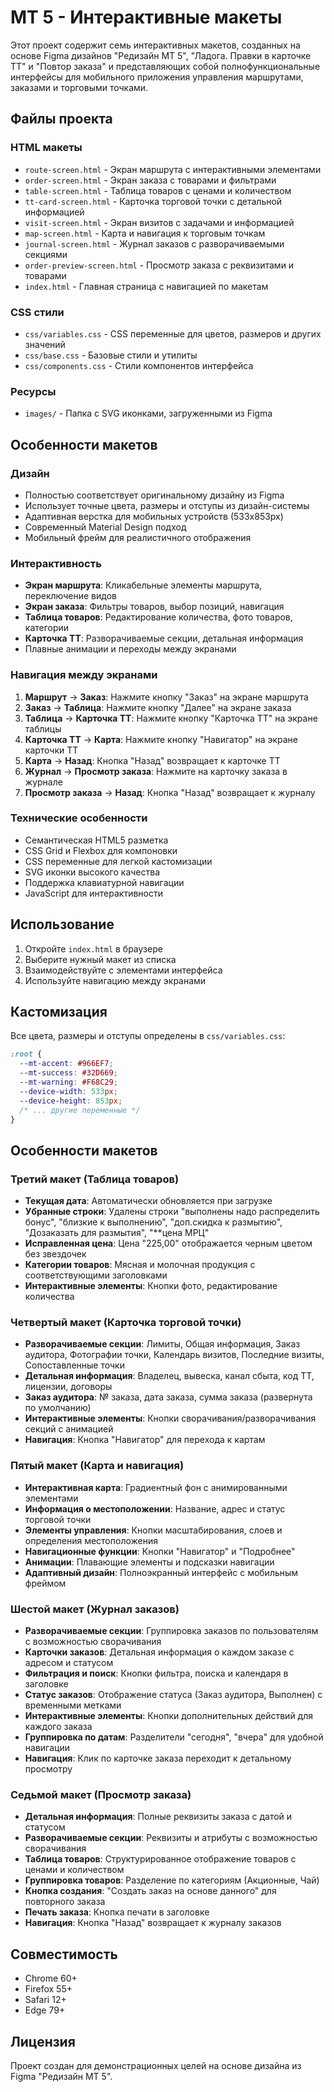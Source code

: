 # МТ 5 - Интерактивные макеты

Этот проект содержит семь интерактивных макетов, созданных на основе Figma дизайнов "Редизайн МТ 5", "Ладога. Правки в карточке ТТ" и "Повтор заказа" и представляющих собой полнофункциональные интерфейсы для мобильного приложения управления маршрутами, заказами и торговыми точками.

## Файлы проекта

### HTML макеты
- `route-screen.html` - Экран маршрута с интерактивными элементами
- `order-screen.html` - Экран заказа с товарами и фильтрами
- `table-screen.html` - Таблица товаров с ценами и количеством
- `tt-card-screen.html` - Карточка торговой точки с детальной информацией
- `visit-screen.html` - Экран визитов с задачами и информацией
- `map-screen.html` - Карта и навигация к торговым точкам
- `journal-screen.html` - Журнал заказов с разворачиваемыми секциями
- `order-preview-screen.html` - Просмотр заказа с реквизитами и товарами
- `index.html` - Главная страница с навигацией по макетам

### CSS стили
- `css/variables.css` - CSS переменные для цветов, размеров и других значений
- `css/base.css` - Базовые стили и утилиты
- `css/components.css` - Стили компонентов интерфейса

### Ресурсы
- `images/` - Папка с SVG иконками, загруженными из Figma

## Особенности макетов

### Дизайн
- Полностью соответствует оригинальному дизайну из Figma
- Использует точные цвета, размеры и отступы из дизайн-системы
- Адаптивная верстка для мобильных устройств (533x853px)
- Современный Material Design подход
- Мобильный фрейм для реалистичного отображения

### Интерактивность
- **Экран маршрута**: Кликабельные элементы маршрута, переключение видов
- **Экран заказа**: Фильтры товаров, выбор позиций, навигация
- **Таблица товаров**: Редактирование количества, фото товаров, категории
- **Карточка ТТ**: Разворачиваемые секции, детальная информация
- Плавные анимации и переходы между экранами

### Навигация между экранами
1. **Маршрут** → **Заказ**: Нажмите кнопку "Заказ" на экране маршрута
2. **Заказ** → **Таблица**: Нажмите кнопку "Далее" на экране заказа
3. **Таблица** → **Карточка ТТ**: Нажмите кнопку "Карточка ТТ" на экране таблицы
4. **Карточка ТТ** → **Карта**: Нажмите кнопку "Навигатор" на экране карточки ТТ
5. **Карта** → **Назад**: Кнопка "Назад" возвращает к карточке ТТ
6. **Журнал** → **Просмотр заказа**: Нажмите на карточку заказа в журнале
7. **Просмотр заказа** → **Назад**: Кнопка "Назад" возвращает к журналу

### Технические особенности
- Семантическая HTML5 разметка
- CSS Grid и Flexbox для компоновки
- CSS переменные для легкой кастомизации
- SVG иконки высокого качества
- Поддержка клавиатурной навигации
- JavaScript для интерактивности

## Использование

1. Откройте `index.html` в браузере
2. Выберите нужный макет из списка
3. Взаимодействуйте с элементами интерфейса
4. Используйте навигацию между экранами

## Кастомизация

Все цвета, размеры и отступы определены в `css/variables.css`:

```css
:root {
  --mt-accent: #966EF7;
  --mt-success: #32D669;
  --mt-warning: #F68C29;
  --device-width: 533px;
  --device-height: 853px;
  /* ... другие переменные */
}
```

## Особенности макетов

### Третий макет (Таблица товаров)
- **Текущая дата**: Автоматически обновляется при загрузке
- **Убранные строки**: Удалены строки "выполнены надо распределить бонус", "близкие к выполнению", "доп.скидка к размытию", "Дозаказать для размытия", "**цена МРЦ"
- **Исправленная цена**: Цена "225,00" отображается черным цветом без звездочек
- **Категории товаров**: Мясная и молочная продукция с соответствующими заголовками
- **Интерактивные элементы**: Кнопки фото, редактирование количества

### Четвертый макет (Карточка торговой точки)
- **Разворачиваемые секции**: Лимиты, Общая информация, Заказ аудитора, Фотографии точки, Календарь визитов, Последние визиты, Сопоставленные точки
- **Детальная информация**: Владелец, вывеска, канал сбыта, код ТТ, лицензии, договоры
- **Заказ аудитора**: № заказа, дата заказа, сумма заказа (развернута по умолчанию)
- **Интерактивные элементы**: Кнопки сворачивания/разворачивания секций с анимацией
- **Навигация**: Кнопка "Навигатор" для перехода к картам

### Пятый макет (Карта и навигация)
- **Интерактивная карта**: Градиентный фон с анимированными элементами
- **Информация о местоположении**: Название, адрес и статус торговой точки
- **Элементы управления**: Кнопки масштабирования, слоев и определения местоположения
- **Навигационные функции**: Кнопки "Навигатор" и "Подробнее"
- **Анимации**: Плавающие элементы и подсказки навигации
- **Адаптивный дизайн**: Полноэкранный интерфейс с мобильным фреймом

### Шестой макет (Журнал заказов)
- **Разворачиваемые секции**: Группировка заказов по пользователям с возможностью сворачивания
- **Карточки заказов**: Детальная информация о каждом заказе с адресом и статусом
- **Фильтрация и поиск**: Кнопки фильтра, поиска и календаря в заголовке
- **Статус заказов**: Отображение статуса (Заказ аудитора, Выполнен) с временными метками
- **Интерактивные элементы**: Кнопки дополнительных действий для каждого заказа
- **Группировка по датам**: Разделители "сегодня", "вчера" для удобной навигации
- **Навигация**: Клик по карточке заказа переходит к детальному просмотру

### Седьмой макет (Просмотр заказа)
- **Детальная информация**: Полные реквизиты заказа с датой и статусом
- **Разворачиваемые секции**: Реквизиты и атрибуты с возможностью сворачивания
- **Таблица товаров**: Структурированное отображение товаров с ценами и количеством
- **Группировка товаров**: Разделение по категориям (Акционные, Чай)
- **Кнопка создания**: "Создать заказ на основе данного" для повторного заказа
- **Печать заказа**: Кнопка печати в заголовке
- **Навигация**: Кнопка "Назад" возвращает к журналу заказов

## Совместимость

- Chrome 60+
- Firefox 55+
- Safari 12+
- Edge 79+

## Лицензия

Проект создан для демонстрационных целей на основе дизайна из Figma "Редизайн МТ 5".